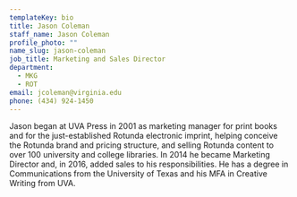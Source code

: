 ```yaml
---
templateKey: bio
title: Jason Coleman
staff_name: Jason Coleman
profile_photo: ""
name_slug: jason-coleman
job_title: Marketing and Sales Director
department:
  - MKG
  - ROT
email: jcoleman​@​virginia.edu​
phone: (434) 924-1450
---
```

Jason began at UVA Press in 2001 as marketing manager for print books and for the just-established Rotunda electronic imprint, helping conceive the Rotunda brand and pricing structure, and selling Rotunda content to over 100 university and college libraries. In 2014 he became Marketing Director and, in 2016, added sales to his responsibilities. He has a degree in Communications from the University of Texas and his MFA in Creative Writing from UVA.